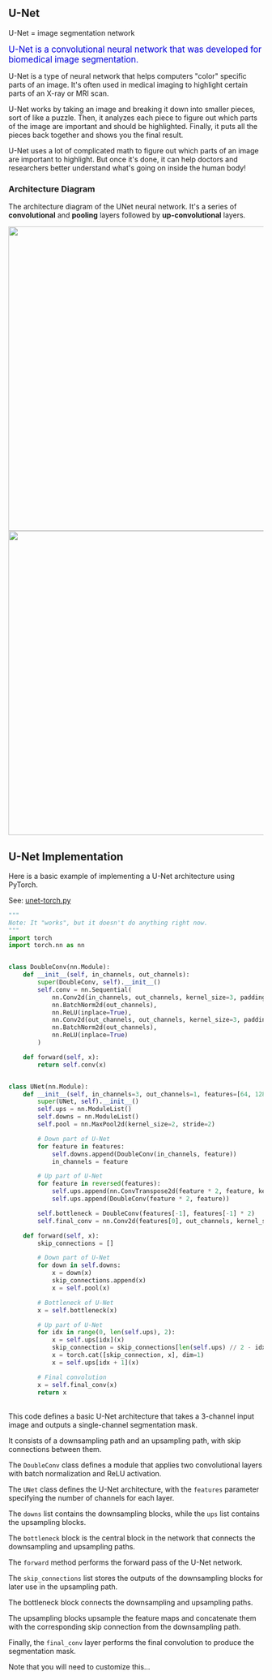 ## U-Net

U-Net = image segmentation network

<span style="color: #0000dd; font-size: larger">U-Net is a convolutional neural network that was developed for biomedical image segmentation<!-- at the Computer Science Department of the University of Freiburg-->.</span>

U-Net is a type of neural network that helps computers "color" specific parts of an image. It's often used in medical imaging to highlight certain parts of an X-ray or MRI scan.

U-Net works by taking an image and breaking it down into smaller pieces, sort of like a puzzle. Then, it analyzes each piece to figure out which parts of the image are important and should be highlighted. Finally, it puts all the pieces back together and shows you the final result.

U-Net uses a lot of complicated math to figure out which parts of an image are important to highlight. But once it's done, it can help doctors and researchers better understand what's going on inside the human body!

### Architecture Diagram

The architecture diagram of the UNet neural network. It's a series of **convolutional** and **pooling** layers followed by **up-convolutional** layers.

<img src="https://www.mdpi.com/electronics/electronics-11-03755/article_deploy/html/images/electronics-11-03755-g002.png" width="600">

<br>

<img src="https://pub.mdpi-res.com/electronics/electronics-11-03755/article_deploy/html/images/electronics-11-03755-g001.png?1668735123" width="600">

## U-Net Implementation

Here is a basic example of implementing a U-Net architecture using PyTorch.

See: [unet-torch.py](../../bear_training/unet-torch.py)

```python
"""
Note: It "works", but it doesn't do anything right now.
"""
import torch
import torch.nn as nn


class DoubleConv(nn.Module):
    def __init__(self, in_channels, out_channels):
        super(DoubleConv, self).__init__()
        self.conv = nn.Sequential(
            nn.Conv2d(in_channels, out_channels, kernel_size=3, padding=1),
            nn.BatchNorm2d(out_channels),
            nn.ReLU(inplace=True),
            nn.Conv2d(out_channels, out_channels, kernel_size=3, padding=1),
            nn.BatchNorm2d(out_channels),
            nn.ReLU(inplace=True)
        )

    def forward(self, x):
        return self.conv(x)


class UNet(nn.Module):
    def __init__(self, in_channels=3, out_channels=1, features=[64, 128, 256, 512]):
        super(UNet, self).__init__()
        self.ups = nn.ModuleList()
        self.downs = nn.ModuleList()
        self.pool = nn.MaxPool2d(kernel_size=2, stride=2)

        # Down part of U-Net
        for feature in features:
            self.downs.append(DoubleConv(in_channels, feature))
            in_channels = feature

        # Up part of U-Net
        for feature in reversed(features):
            self.ups.append(nn.ConvTranspose2d(feature * 2, feature, kernel_size=2, stride=2))
            self.ups.append(DoubleConv(feature * 2, feature))

        self.bottleneck = DoubleConv(features[-1], features[-1] * 2)
        self.final_conv = nn.Conv2d(features[0], out_channels, kernel_size=1)

    def forward(self, x):
        skip_connections = []

        # Down part of U-Net
        for down in self.downs:
            x = down(x)
            skip_connections.append(x)
            x = self.pool(x)

        # Bottleneck of U-Net
        x = self.bottleneck(x)

        # Up part of U-Net
        for idx in range(0, len(self.ups), 2):
            x = self.ups[idx](x)
            skip_connection = skip_connections[len(self.ups) // 2 - idx // 2 - 1]
            x = torch.cat([skip_connection, x], dim=1)
            x = self.ups[idx + 1](x)

        # Final convolution
        x = self.final_conv(x)
        return x
```

<br>
This code defines a basic U-Net architecture that takes a 3-channel input image and outputs a single-channel segmentation mask.

It consists of a downsampling path and an upsampling path, with skip connections between them.

The `DoubleConv` class defines a module that applies two convolutional layers with batch normalization and ReLU activation.

The `UNet` class defines the U-Net architecture, with the `features` parameter specifying the number of channels for each layer.

The `downs` list contains the downsampling blocks, while the `ups` list contains the upsampling blocks.

The `bottleneck` block is the central block in the network that connects the downsampling and upsampling paths.

The `forward` method performs the forward pass of the U-Net network.

The `skip_connections` list stores the outputs of the downsampling blocks for later use in the upsampling path.

The bottleneck block connects the downsampling and upsampling paths.

The upsampling blocks upsample the feature maps and concatenate them with the corresponding skip connection from the downsampling path.

Finally, the `final_conv` layer performs the final convolution to produce the segmentation mask.

Note that you will need to customize this...

<br>
